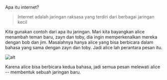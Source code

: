 Apa itu internet?
> Internet adalah jaringan raksasa yang terdiri dari berbagai jaringan kecil 

Kita gunakan contoh dari apa itu jaringan. Mari kita bayangkan alice menambah teman baru, zayn dan toby, dia ingin memperkenalkan mereka dengan bob dan jim.
Masalahnya hanya alice yang bisa berbicara dalam bahasa yang sama dengan zayn dan toby. Jadi alice lah perantara pesan itu.

![alt](https://raw.githubusercontent.com/yingcrackerhades/cybersec-module/main/Pre%20Security/Network%20Fundamental/What%20is%20networking%3F/Image/d2.png)

Karena alice bisa berbicara kedua bahasa, jadi semua pesan melewati alice -- membentuk sebuah jaringan baru.

